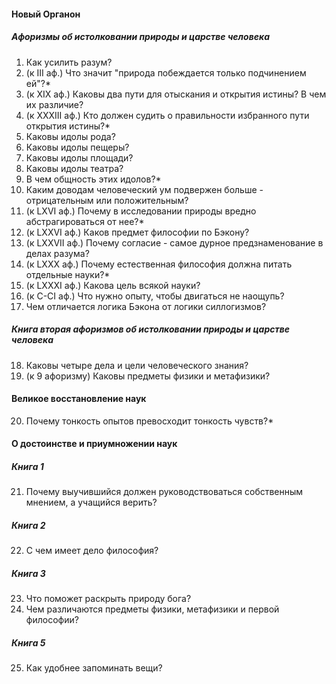 #### Новый Органон
##### Афоризмы об истолковании природы и царстве человека
1. Как усилить разум?
2. (к III аф.) Что значит "природа побеждается только подчинением ей"?* 
3. (к XIX аф.) Каковы два пути для отыскания и открытия истины? В чем их различие?
4. (к XXXIII аф.) Кто должен судить о правильности избранного пути открытия истины?*
5. Каковы идолы рода?
6. Каковы идолы пещеры?
7. Каковы идолы площади?
8. Каковы идолы театра?
9. В чем общность этих идолов?*
10. Каким доводам человеческий ум подвержен больше - отрицательным или положительным?
11. (к LXVI аф.) Почему в исследовании природы вредно абстрагироваться от нее?*
12. (к LXXVI аф.) Каков предмет философии по Бэкону?
13. (к LXXVII аф.) Почему согласие - самое дурное предзнаменование в делах разума?
14. (к LXXX аф.) Почему естественная философия должна питать отдельные науки?*
15. (к LXXXI аф.) Какова цель всякой науки?
16. (к С-CI аф.) Что нужно опыту, чтобы двигаться не наощупь?
17. Чем отличается логика Бэкона от логики силлогизмов?
##### Книга вторая афоризмов об истолковании природы и царстве человека
18. Каковы четыре дела и цели человеческого знания?
19. (к 9 афоризму) Каковы предметы физики и метафизики?
#### Великое восстановление наук
20. Почему тонкость опытов превосходит тонкость чувств?*
#### О достоинстве и приумножении наук
##### Книга 1
21. Почему выучившийся должен руководствоваться собственным мнением, а учащийся верить?
##### Книга 2
22. С чем имеет дело философия?
##### Книга 3
23. Что поможет раскрыть природу бога?
24. Чем различаются предметы физики, метафизики и первой философии?
##### Книга 5
25. Как удобнее запоминать вещи?
